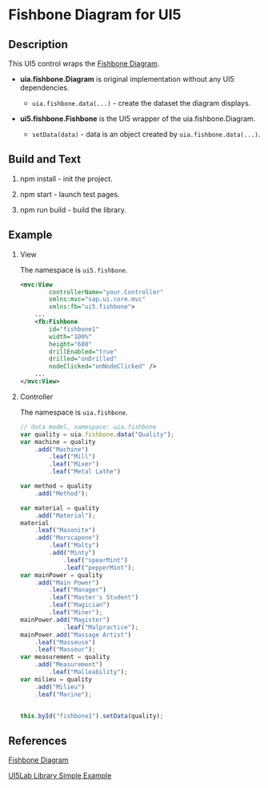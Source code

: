 Fishbone Diagram for UI5
===

## Description
This UI5 control wraps the [Fishbone Diagram](https://github.com/uia4w/uia-fishbone).

* __uia.fishbone.Diagram__ is original implementation without any UI5 dependencies.
  * `uia.fishbone.data(...)` - create the dataset the diagram displays.

* __ui5.fishbone.Fishbone__ is the UI5 wrapper of the uia.fishbone.Diagram.
  * `setData(data)` - data is an object created by `uia.fishbone.data(...)`.

## Build and Text

1. npm install - init the project.

2. npm start - launch test pages.
   
3. npm run build - build the library.



## Example
1. View

    The namespace is `ui5.fishbone`.


    ``` xml
    <mvc:View
            controllerName="your.Controller"
            xmlns:mvc="sap.ui.core.mvc"
            xmlns:fb="ui5.fishbone">
        ...
        <fb:Fishbone 
            id="fishbone1" 
            width="100%" 
            height="600"
            drillEnabled="true"
            drilled="onDrilled"
            nodeClicked="onNodeClicked" />
        ...
    </mvc:View>
    ```

2. Controller

    The namespace is `uia.fishbone`.

    ``` javascript
    // data model, namespace: uia.fishbone
    var quality = uia.fishbone.data("Quality");
    var machine = quality
        .add("Machine")
            .leaf("Mill")
            .leaf("Mixer")
            .leaf("Metal Lathe")

    var method = quality
        .add("Method");

    var material = quality
        .add("Material");
    material
        .leaf("Masonite")
        .add("Marscapone")
            .leaf("Malty")
            .add("Minty")
                .leaf("spearMint")
                .leaf("pepperMint");
    var mainPower = quality
        .add("Main Power")
            .leaf("Manager")
            .leaf("Master's Student")
            .leaf("Magician")
            .leaf("Miner");
    mainPower.add("Magister")
                .leaf("Malpractice");
    mainPower.add("Massage Artist")
        .leaf("Masseuse")
        .leaf("Masseur");
    var measurement = quality
        .add("Measurement")
            .leaf("Malleability");
    var milieu = quality
        .add("Milieu")
        .leaf("Marine");


    this.byId("fishbone1").setData(quality);
    ```



## References

[Fishbone Diagram](https://github.com/uia4w/uia-fishbone)

[UI5Lab Library Simple Example](https://github.com/UI5Lab/UI5Lab-library-simple)